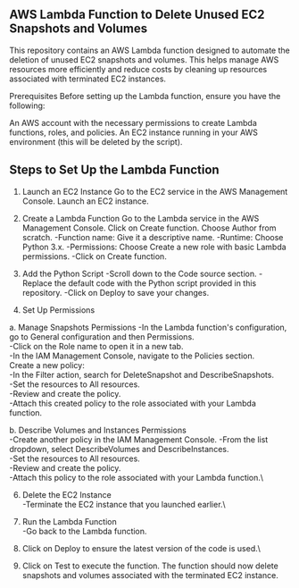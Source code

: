 ## AWS Lambda Function to Delete Unused EC2 Snapshots and Volumes

This repository contains an AWS Lambda function designed to automate the
deletion of unused EC2 snapshots and volumes. This helps manage AWS
resources more efficiently and reduce costs by cleaning up resources
associated with terminated EC2 instances.

Prerequisites Before setting up the Lambda function, ensure you have the
following:

An AWS account with the necessary permissions to create Lambda
functions, roles, and policies. An EC2 instance running in your AWS
environment (this will be deleted by the script).

## Steps to Set Up the Lambda Function

1.  Launch an EC2 Instance Go to the EC2 service in the AWS Management
    Console. Launch an EC2 instance.

2.  Create a Lambda Function Go to the Lambda service in the AWS
    Management Console. Click on Create function. Choose Author from
    scratch. -Function name: Give it a descriptive name. -Runtime:
    Choose Python 3.x. -Permissions: Choose Create a new role with basic
    Lambda permissions. -Click on Create function.

3.  Add the Python Script -Scroll down to the Code source section.
    -Replace the default code with the Python script provided in this
    repository. -Click on Deploy to save your changes.

4.  Set Up Permissions

a.  Manage Snapshots Permissions -In the Lambda function's
    configuration, go to General configuration and then Permissions.\
    -Click on the Role name to open it in a new tab.\
    -In the IAM Management Console, navigate to the Policies section.\
    Create a new policy:\
    -In the Filter action, search for DeleteSnapshot and
    DescribeSnapshots.\
    -Set the resources to All resources.\
    -Review and create the policy.\
    -Attach this created policy to the role associated with your Lambda
    function.

b.  Describe Volumes and Instances Permissions\
    -Create another policy in the IAM Management Console. -From the list
    dropdown, select DescribeVolumes and DescribeInstances.\
    -Set the resources to All resources.\
    -Review and create the policy.\
    -Attach this policy to the role associated with your Lambda
    function.\


6.  Delete the EC2 Instance\
    -Terminate the EC2 instance that you launched earlier.\

7.  Run the Lambda Function\
    -Go back to the Lambda function.

8.  Click on Deploy to ensure the latest version of the code is used.\
9.  Click on Test to execute the function. The function should now
    delete snapshots and volumes associated with the terminated EC2
    instance.
